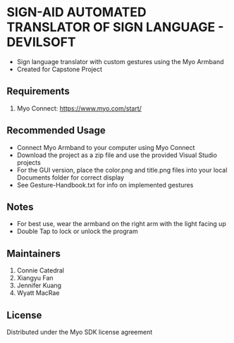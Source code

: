 # SIGN-AID AUTOMATED TRANSLATOR OF SIGN LANGUAGE - DEVILSOFT

- Sign language translator with custom gestures using the Myo Armband
- Created for Capstone Project

## Requirements

1. Myo Connect: https://www.myo.com/start/

## Recommended Usage

- Connect Myo Armband to your computer using Myo Connect
- Download the project as a zip file and use the provided Visual Studio projects
- For the GUI version, place the color.png and title.png files into your local Documents folder for correct display
- See Gesture-Handbook.txt for info on implemented gestures

## Notes

- For best use, wear the armband on the right arm with the light facing up
- Double Tap to lock or unlock the program

## Maintainers

1. Connie Catedral
2. Xiangyu Fan
3. Jennifer Kuang 
4. Wyatt MacRae

## License

Distributed under the Myo SDK license agreement